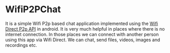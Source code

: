 # WifiP2PChat
<body>
 It is a simple Wifi P2p based chat application implemented using the <a href="https://developer.android.com/guide/topics/connectivity/wifip2p#create-application">Wifi Direct P2p API</a> in android.
 It is very much helpful in places where there is no internet connection. In those places we can connect with another person using this app via Wifi Direct. We can chat, send files,
 videos, images and recordings etc.
 
 
